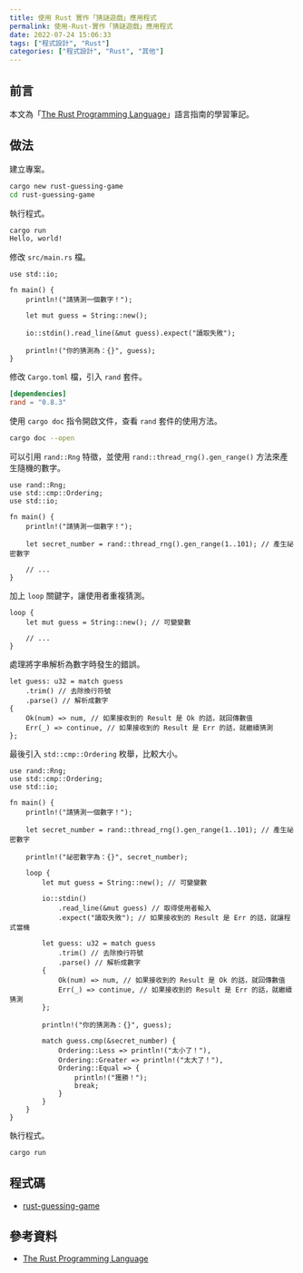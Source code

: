 ```yaml
---
title: 使用 Rust 實作「猜謎遊戲」應用程式
permalink: 使用-Rust-實作「猜謎遊戲」應用程式
date: 2022-07-24 15:06:33
tags: ["程式設計", "Rust"]
categories: ["程式設計", "Rust", "其他"]
---
```


## 前言

本文為「[The Rust Programming Language](https://doc.rust-lang.org/stable/book/)」語言指南的學習筆記。

## 做法

建立專案。

```BASH
cargo new rust-guessing-game
cd rust-guessing-game
```

執行程式。

```BASH
cargo run
Hello, world!
```

修改 `src/main.rs` 檔。

```RS
use std::io;

fn main() {
    println!("請猜測一個數字！");

    let mut guess = String::new();

    io::stdin().read_line(&mut guess).expect("讀取失敗");

    println!("你的猜測為：{}", guess);
}
```

修改 `Cargo.toml` 檔，引入 `rand` 套件。

```TOML
[dependencies]
rand = "0.8.3"
```

使用 `cargo doc` 指令開啟文件，查看 `rand` 套件的使用方法。

```BASH
cargo doc --open
```

可以引用 `rand::Rng` 特徵，並使用 `rand::thread_rng().gen_range()` 方法來產生隨機的數字。

```RS
use rand::Rng;
use std::cmp::Ordering;
use std::io;

fn main() {
    println!("請猜測一個數字！");

    let secret_number = rand::thread_rng().gen_range(1..101); // 產生祕密數字

    // ...
}
```

加上 `loop` 關鍵字，讓使用者重複猜測。

```RS
loop {
    let mut guess = String::new(); // 可變變數

    // ...
}
```

處理將字串解析為數字時發生的錯誤。

```RS
let guess: u32 = match guess
    .trim() // 去除換行符號
    .parse() // 解析成數字
{
    Ok(num) => num, // 如果接收到的 Result 是 Ok 的話，就回傳數值
    Err(_) => continue, // 如果接收到的 Result 是 Err 的話，就繼續猜測
};
```

最後引入 `std::cmp::Ordering` 枚舉，比較大小。

```RS
use rand::Rng;
use std::cmp::Ordering;
use std::io;

fn main() {
    println!("請猜測一個數字！");

    let secret_number = rand::thread_rng().gen_range(1..101); // 產生祕密數字

    println!("祕密數字為：{}", secret_number);

    loop {
        let mut guess = String::new(); // 可變變數

        io::stdin()
            .read_line(&mut guess) // 取得使用者輸入
            .expect("讀取失敗"); // 如果接收到的 Result 是 Err 的話，就讓程式當機

        let guess: u32 = match guess
            .trim() // 去除換行符號
            .parse() // 解析成數字
        {
            Ok(num) => num, // 如果接收到的 Result 是 Ok 的話，就回傳數值
            Err(_) => continue, // 如果接收到的 Result 是 Err 的話，就繼續猜測
        };

        println!("你的猜測為：{}", guess);

        match guess.cmp(&secret_number) {
            Ordering::Less => println!("太小了！"),
            Ordering::Greater => println!("太大了！"),
            Ordering::Equal => {
                println!("獲勝！");
                break;
            }
        }
    }
}
```

執行程式。

```BASH
cargo run
```

## 程式碼

- [rust-guessing-game](https://github.com/memochou1993/rust-guessing-game)

## 參考資料

- [The Rust Programming Language](https://doc.rust-lang.org/stable/book/)
